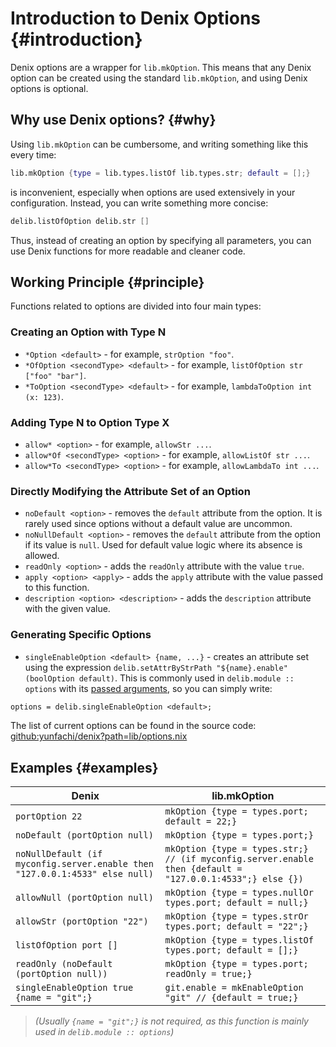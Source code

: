 # Introduction to Denix Options {#introduction}
Denix options are a wrapper for `lib.mkOption`. This means that any Denix option can be created using the standard `lib.mkOption`, and using Denix options is optional.

## Why use Denix options? {#why}
Using `lib.mkOption` can be cumbersome, and writing something like this every time:

```nix
lib.mkOption {type = lib.types.listOf lib.types.str; default = [];}
```

is inconvenient, especially when options are used extensively in your configuration. Instead, you can write something more concise:

```nix
delib.listOfOption delib.str []
```

Thus, instead of creating an option by specifying all parameters, you can use Denix functions for more readable and cleaner code.

## Working Principle {#principle}
Functions related to options are divided into four main types:

### Creating an Option with Type N
- `*Option <default>` - for example, `strOption "foo"`.
- `*OfOption <secondType> <default>` - for example, `listOfOption str ["foo" "bar"]`.
- `*ToOption <secondType> <default>` - for example, `lambdaToOption int (x: 123)`.

### Adding Type N to Option Type X
- `allow* <option>` - for example, `allowStr ...`.
- `allow*Of <secondType> <option>` - for example, `allowListOf str ...`.
- `allow*To <secondType> <option>` - for example, `allowLambdaTo int ...`.

### Directly Modifying the Attribute Set of an Option
- `noDefault <option>` - removes the `default` attribute from the option. It is rarely used since options without a default value are uncommon.
- `noNullDefault <option>` - removes the `default` attribute from the option if its value is `null`. Used for default value logic where its absence is allowed.
- `readOnly <option>` - adds the `readOnly` attribute with the value `true`.
- `apply <option> <apply>` - adds the `apply` attribute with the value passed to this function.
- `description <option> <description>` - adds the `description` attribute with the given value.

### Generating Specific Options
- `singleEnableOption <default> {name, ...}` - creates an attribute set using the expression `delib.setAttrByStrPath "${name}.enable" (boolOption default)`. This is commonly used in `delib.module :: options` with its [passed arguments](/modules/structure#passed-arguments), so you can simply write:

```nix
options = delib.singleEnableOption <default>;
```

The list of current options can be found in the source code: [github:yunfachi/denix?path=lib/options.nix](https://github.com/yunfachi/denix/blob/master/lib/options.nix)

## Examples {#examples}

| Denix                                                                       | lib.mkOption                                                                                             |
|-----------------------------------------------------------------------------|----------------------------------------------------------------------------------------------------------|
| `portOption 22`                                                             | `mkOption {type = types.port; default = 22;}`                                                            |
| `noDefault (portOption null)`                                               | `mkOption {type = types.port;}`                                                                          |
| `noNullDefault (if myconfig.server.enable then "127.0.0.1:4533" else null)` | `mkOption {type = types.str;} // (if myconfig.server.enable then {default = "127.0.0.1:4533";} else {})` |
| `allowNull (portOption null)`                                               | `mkOption {type = types.nullOr types.port; default = null;}`                                             |
| `allowStr (portOption "22")`                                                | `mkOption {type = types.strOr types.port; default = "22";}`                                              |
| `listOfOption port []`                                                      | `mkOption {type = types.listOf types.port; default = [];}`                                               |
| `readOnly (noDefault (portOption null))`                                    | `mkOption {type = types.port; readOnly = true;}`                                                         |
| `singleEnableOption true {name = "git";}`                                   | `git.enable = mkEnableOption "git" // {default = true;}`                                                 |

> *(Usually `{name = "git";}` is not required, as this function is mainly used in `delib.module :: options`)*
